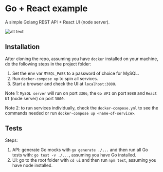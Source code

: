 # Go + React example

A simple Golang REST API + React UI (node server).

![alt text](https://raw.githubusercontent.com/bogdanguranda/go-react-example/master/dashboard.png)

## Installation

After cloning the repo, assuming you have `docker` installed on your machine, do the following steps in the project folder:

1. Set the env var `MYSQL_PASS` to a password of choice for MySQL. 
2. Run `docker-compose up` to spin all services.
3. Start a browser and check the UI at `localhost:3000`.

Note 1: `MySQL server` will run on port `3306`, the `Go API` on port `8080` and `React UI` (node server) on port `3000`.

Note 2: to run services individually, check the `docker-compose.yml` to see the commands needed or run `docker-compose up <name-of-service>`.

## Tests

Steps:
1. API: generate Go mocks with `go generate ./...` and then run all Go tests with: `go test -v ./...`, assuming you have Go installed.
2. UI: go to the root folder with `cd ui` and then run `npm test`, assuming you have node installed.
